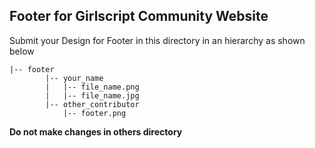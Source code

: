 ## Footer for Girlscript Community Website

Submit your Design for Footer in this directory in an hierarchy as shown below

```
|-- footer
        |-- your_name
        |   |-- file_name.png
        |   |-- file_name.jpg
        |-- other_contributor
            |-- footer.png
```

**Do not make changes in others directory**